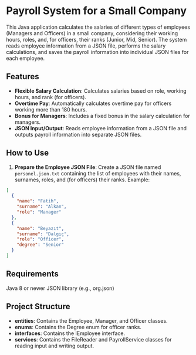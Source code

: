 # Payroll System for a Small Company

This Java application calculates the salaries of different types of employees (Managers and Officers) in a small company, considering their working hours, roles, and, for officers, their ranks (Junior, Mid, Senior). The system reads employee information from a JSON file, performs the salary calculations, and saves the payroll information into individual JSON files for each employee.

## Features
- **Flexible Salary Calculation**: Calculates salaries based on role, working hours, and rank (for officers).
- **Overtime Pay**: Automatically calculates overtime pay for officers working more than 180 hours.
- **Bonus for Managers**: Includes a fixed bonus in the salary calculation for managers.
- **JSON Input/Output**: Reads employee information from a JSON file and outputs payroll information into separate JSON files.

## How to Use
1. **Prepare the Employee JSON File**: Create a JSON file named `personel.json.txt` containing the list of employees with their names, surnames, roles, and (for officers) their ranks. Example:
```json
[
  {
    "name": "Fatih",
    "surname": "Alkan",
    "role": "Manager"
  },
  {
    "name": "Beyazıt",
    "surname": "Dalgıç",
    "role": "Officer",
    "degree": "Senior"
  }
]
```
## Requirements
Java 8 or newer
JSON library (e.g., org.json)
## Project Structure
- **entities**: Contains the Employee, Manager, and Officer classes.
- **enums**: Contains the Degree enum for officer ranks.
- **interfaces**: Contains the IEmployee interface.
- **services**: Contains the FileReader and PayrollService classes for reading input and writing output.